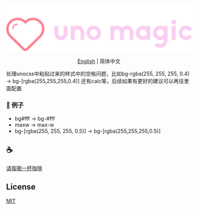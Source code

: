 <p align="center">
<img src="./assets/kv.png" alt="uno magic">
</p>
<p align="center"> <a href="./README.md">English</a> | 简体中文</p>

处理unocss中粘贴过来的样式中的空格问题，比如bg-rgba(255, 255, 255, 0.4) -> bg-[rgba(255,255,255,0.4)] 还有calc等，后续如果有更好的建议可以再往里面配置

### 🌰 例子
- bg#fff -> bg-#fff
- maxw -> max-w
- bg-[rgba(255, 255, 255, 0.5)] -> bg-[rgba(255,255,255,0.5)]


## :coffee:

[请我喝一杯咖啡](https://github.com/Simon-He95/sponsor)

## License

[MIT](./license)
